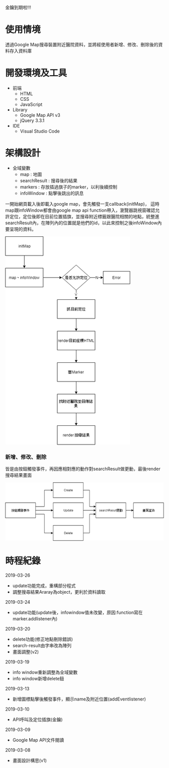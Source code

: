 金鑰到期啦!!!
# 使用情境
透過Google Map搜尋裝置附近醫院資料，並將經使用者新增、修改、刪除後的資料存入資料庫

# 開發環境及工具
- 前端
  - HTML
  - CSS
  - JavaScript
- Library
  - Google Map API v3
  - jQuery 3.3.1
- IDE
  - Visual Studio Code
# 架構設計
- 全域變數
  - map : 地圖
  - searchResult : 搜尋後的結果
  - markers : 存放插過旗子的marker，以利後續控制
  - infoWindow : 點擊後跳出的訊息
  
一開始網頁載入後即載入google map，會先觸發一支callback(initMap)，
這時map跟infoWindow都會由google map api function帶入，瀏覽器跳視窗確認允許定位，定位後即在目前位置插旗，並搜尋附近標籤跟醫院相關的地點，統整進searchResult內，在陣列內的位置就是他們的id，以此來控制之後infoWindow內要呈現的資料。

![](https://github.com/wayne201299/google-api/blob/master/initMap.png)

### 新增、修改、刪除
皆是由按鈕觸發事件，再因應相對應的動作對searchResult做更動，最後render 搜尋結果畫面

![](https://github.com/wayne201299/google-api/blob/master/CUD.png)

# 時程紀錄
2019-03-26

- update功能完成，重構部分程式
- 調整搜尋結果Araray為object，更利於資料讀取

2019-03-24

- update功能(update後，infowindow值未改變，原因:function寫在marker.addlistener內)

2019-03-20

- delete功能(修正地點刪除錯誤)
- search-result由字串改為陣列
- 畫面調整(v2)

2019-03-19

- info window重新調整為全域變數
- info window新增delete鈕

2019-03-13

- 新增圖標點擊後觸發事件，顯示name及附近位置(addEventlistener)

2019-03-10

- API呼叫及定位插旗(金鑰)

2019-03-09

- Google Map API文件閱讀

2019-03-08

- 畫面設計構思(v1)
